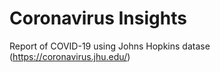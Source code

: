 # Coronavirus Insights
Report of COVID-19 using Johns Hopkins datase (https://coronavirus.jhu.edu/)
